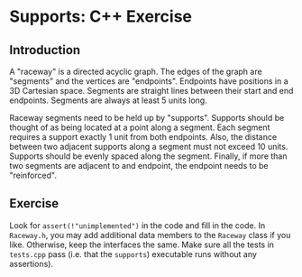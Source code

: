 # Supports: C++ Exercise

## Introduction

A "raceway" is a directed acyclic graph.  The edges of the graph are
"segments" and the vertices are "endpoints".  Endpoints have positions
in a 3D Cartesian space.  Segments are straight lines between their
start and end endpoints.  Segments are always at least 5 units long.

Raceway segments need to be held up by "supports".  Supports should be
thought of as being located at a point along a segment.  Each segment
requires a support exactly 1 unit from both endpoints.  Also, the
distance between two adjacent supports along a segment must not exceed
10 units.  Supports should be evenly spaced along the segment.
Finally, if more than two segments are adjacent to and endpoint, the
endpoint needs to be "reinforced".

## Exercise

Look for `assert(!"unimplemented")` in the code and fill in the code.
In `Raceway.h`, you may add additional data members to the `Raceway`
class if you like.  Otherwise, keep the interfaces the same.  Make
sure all the tests in `tests.cpp` pass (i.e. that the `supports`)
executable runs without any assertions).
